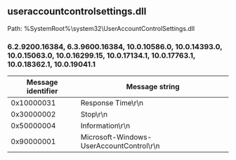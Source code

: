 ## useraccountcontrolsettings.dll

Path: %SystemRoot%\system32\UserAccountControlSettings.dll

### 6.2.9200.16384, 6.3.9600.16384, 10.0.10586.0, 10.0.14393.0, 10.0.15063.0, 10.0.16299.15, 10.0.17134.1, 10.0.17763.1, 10.0.18362.1, 10.0.19041.1

Message identifier | Message string
--- | ---
0x10000031 | Response Time\r\n
0x30000002 | Stop\r\n
0x50000004 | Information\r\n
0x90000001 | Microsoft-Windows-UserAccountControl\r\n
